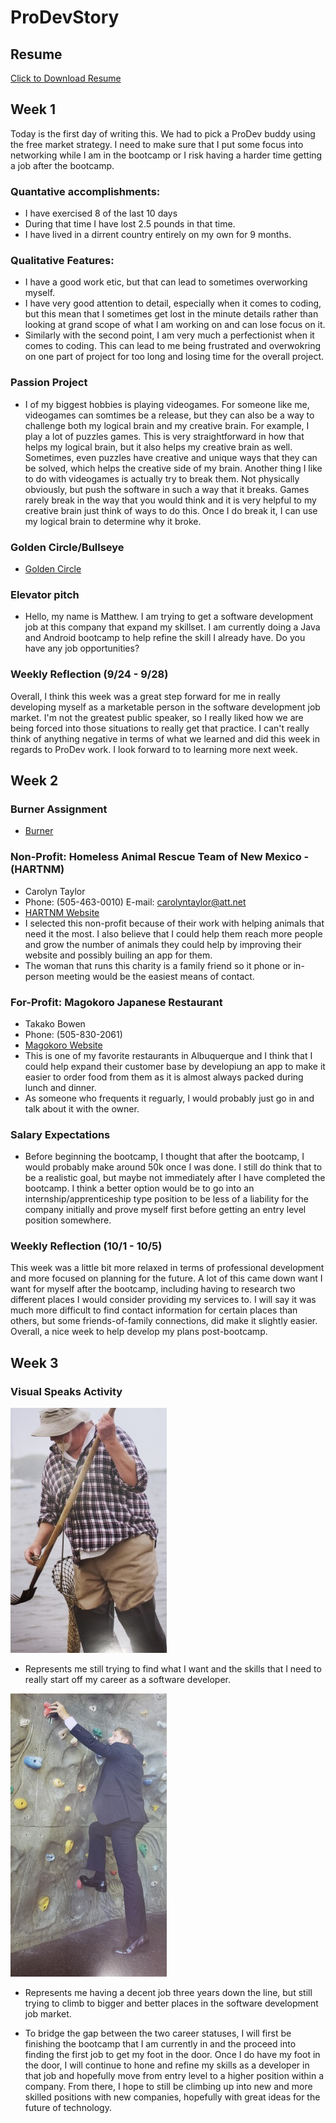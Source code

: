 # ProDevStory
## Resume
<a href="MMorganResume.pdf" download>Click to Download Resume</a>
## Week 1
Today is the first day of writing this. We had to pick a ProDev buddy using the free market strategy.
I need to make sure that I put some focus into networking while I am in the bootcamp or I risk having
a harder time getting a job after the bootcamp. 

### Quantative accomplishments:
   - I have exercised 8 of the last 10 days 
   - During that time I have lost 2.5 pounds in that time.
   - I have lived in a dirrent country entirely on my own for 9 months.

### Qualitative Features:
   - I have a good work etic, but that can lead to sometimes overworking myself.
   - I have very good attention to detail, especially when it comes to coding, but this mean that I sometimes
     get lost in the minute details rather than looking at grand scope of what I am working on and can lose
     focus on it.
   - Similarly with the second point, I am very much a perfectionist when it comes to coding. This can lead
     to me being frustrated and overwokring on one part of project for too long and losing time for the
     overall project.

### Passion Project
   - I of my biggest hobbies is playing videogames. For someone like me, videogames can somtimes be a release, 
     but they can also be a way to challenge both my logical brain and my creative brain. For example,
     I play a lot of puzzles games. This is very straightforward in how that helps my logical brain, but it 
     also helps my creative brain as well. Sometimes, even puzzles have creative and unique ways that they can 
     be solved, which helps the creative side of my brain. Another thing I like to do with videogames is 
     actually try to break them. Not physically obviously, but push the software in such a way that it breaks.
     Games rarely break in the way that you would think and it is very helpful to my creative brain just think
     of ways to do this. Once I do break it, I can use my logical brain to determine why it broke.
      
### Golden Circle/Bullseye
   - [Golden Circle](GoldenCircleMM.PNG)
      
### Elevator pitch
   - Hello, my name is Matthew. I am trying to get a software development job at this company that expand my
     skillset. I am currently doing a Java and Android bootcamp to help refine the skill I already have. Do you
     have any job opportunities?
      
      
### Weekly Reflection (9/24 - 9/28)

Overall, I think this week was a great step forward for me in really developing myself as a marketable person in
the software development job market. I'm not the greatest public speaker, so I really liked how we are being forced
into those situations to really get that practice. I can't really think of anything negative in terms of what we
learned and did this week in regards to ProDev work. I look forward to to learning more next week.

## Week 2
### Burner Assignment
   - [Burner](Burner.PNG)
    
### Non-Profit: Homeless Animal Rescue Team of New Mexico - (HARTNM)
   - Carolyn Taylor
   - Phone: (505-463-0010) E-mail: carolyntaylor@att.net
   - [HARTNM Website](https://www.hartnm.com/)
   - I selected this non-profit because of their work with helping animals that need it the most. I also believe that
     I could help them reach more people and grow the number of animals they could help by improving their website and
     possibly builing an app for them.
   - The woman that runs this charity is a family friend so it phone or in-person meeting would be the easiest means of
     contact.
 
 ### For-Profit: Magokoro Japanese Restaurant
   - Takako Bowen
   - Phone: (505-830-2061)
   - [Magokoro Website](http://magokoroabq.com/)
   - This is one of my favorite restaurants in Albuquerque and I think that I could help expand their customer base
     by developiung an app to make it easier to order food from them as it is almost always packed during lunch and
     dinner.
   - As someone who frequents it reguarly, I would probably just go in and talk about it with the owner.
    
### Salary Expectations
   - Before beginning the bootcamp, I thought that after the bootcamp, I would probably make around 50k once I was
     done. I still do think that to be a realistic goal, but maybe not immediately after I have completed the bootcamp.
     I think a better option would be to go into an internship/apprenticeship type position to be less of a liability
     for the company initially and prove myself first before getting an entry level position somewhere.
      
 ### Weekly Reflection (10/1 - 10/5)
 
 This week was a little bit more relaxed in terms of professional development and more focused on planning for the future.
 A lot of this came down want I want for myself after the bootcamp, including having to research two different places I
 would consider providing my services to. I will say it was much more difficult to find contact information for certain 
 places than others, but some friends-of-family connections, did make it slightly easier. Overall, a nice week to help
 develop my plans post-bootcamp.

## Week 3
### Visual Speaks Activity
![Picture One](picture_one.jpg)
* Represents me still trying to find what I want and the skills that I need to really start off my career as a 
software developer.



![Picture Two](picture_two.jpg)
* Represents me having a decent job three years down the line, but still trying to climb to bigger and better 
places in the software development job market.



* To bridge the gap between the two career statuses, I will first be finishing the bootcamp that I am currently in
and the proceed into finding the first job to get my foot in the door. Once I do have my foot in the door, I will 
continue to hone and refine my skills as a developer in that job and hopefully move from entry level to a 
higher position within a company. From there, I hope to still be climbing up into new and more skilled positions
with new companies, hopefully with great ideas for the future of technology. 
